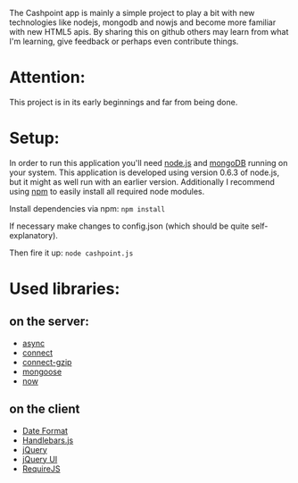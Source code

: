 The Cashpoint app is mainly a simple project to play a bit with new technologies like nodejs, mongodb and nowjs and become more familiar with new HTML5 apis. By sharing this on github others may learn from what I'm learning, give feedback or perhaps even contribute things.

# Attention:

This project is in its early beginnings and far from being done.

# Setup:

In order to run this application you'll need [node.js](http://nodejs.org/) and [mongoDB](http://www.mongodb.org/) running on your system. 
This application is developed using version 0.6.3 of node.js, but it might as well run with an earlier version. 
Additionally I recommend using [npm](http://npmjs.org/) to easily install all required node modules.

Install dependencies via npm: `npm install`

If necessary make changes to config.json (which should be quite self-explanatory).

Then fire it up: `node cashpoint.js`

# Used libraries:

## on the server:

- [async](http://github.com/caolan/async)
- [connect](http://senchalabs.github.com/connect/)
- [connect-gzip](https://github.com/nateps/connect-gzip)
- [mongoose](http://mongoosejs.com/)
- [now](http://nowjs.com)

## on the client

- [Date Format](http://blog.stevenlevithan.com/archives/date-time-format)
- [Handlebars.js](http://www.handlebarsjs.com/)
- [jQuery](http://jquery.com)
- [jQuery UI](http://jqueryui.com/)
- [RequireJS](http://requirejs.org/)